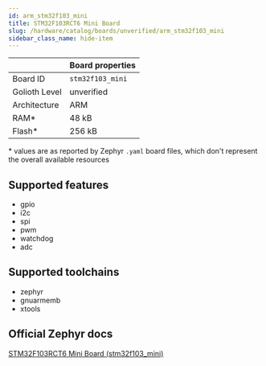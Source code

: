 ```yaml
---
id: arm_stm32f103_mini
title: STM32F103RCT6 Mini Board
slug: /hardware/catalog/boards/unverified/arm_stm32f103_mini
sidebar_class_name: hide-item
---
```


[//]: # (This is an auto-generated file, do not edit! Changes to it will be lost upon re-generation)



|                | Board properties     |
| -------------  | -------------------- |
| Board ID       | `stm32f103_mini` |
| Golioth Level  | unverified       |
| Architecture   | ARM |
| RAM*           | 48 kB |
| Flash*         | 256 kB |

\* values are as reported by Zephyr `.yaml` board files, which don't represent the overall available resources



## Supported features

* gpio
* i2c
* spi
* pwm
* watchdog
* adc

## Supported toolchains

* zephyr
* gnuarmemb
* xtools

## Official Zephyr docs

[STM32F103RCT6 Mini Board (stm32f103_mini)](https://docs.zephyrproject.org/latest/boards/arm/stm32f103_mini/doc/index.html)
